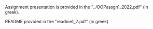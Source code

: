 Assignment presentation is provided in the "../OOPassgn1_2022.pdf" (in greek).  

README provided in the "readme1_2.pdf" (in greek).
